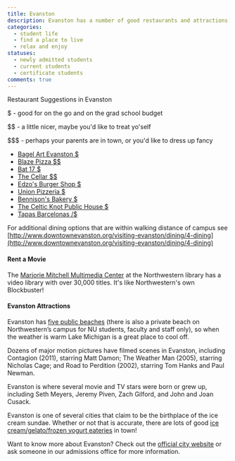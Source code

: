 ```yaml
---
title: Evanston
description: Evanston has a number of good restaurants and attractions. Check out these suggestions for places to go on a budget (or to get your parents to take you not on a budget), and other useful suggestions about making the most of living in Evanston.
categories: 
  - student life
  - find a place to live
  - relax and enjoy
statuses:
  - newly admitted students
  - current students
  - certificate students
comments: true
---
```


Restaurant Suggestions in Evanston

$ - good for on the go and on the grad school budget

$$ - a little nicer, maybe you'd like to treat yo'self

$$$ - perhaps your parents are in town, or you'd like to dress up fancy

*   [Bagel Art Evanston $](http://www.bagelartevanston.com/)
*   [Blaze Pizza $$](http://www.blazepizza.com/locations/evanston/)
*   [Bat 17 $](http://www.bat17evanston.com/)
*   [The Cellar $$](http://www.thecellarevanston.com/)
*   [Edzo's Burger Shop $](http://edzos.com/)
*   [Union Pizzeria $](http://www.unionevanston.com/)
*   [Bennison's Bakery $](http://www.bennisonscakes.com/)
*   [The Celtic Knot Public House $](http://celticknotpub.com/)
*   [Tapas Barcelonas $/$$](http://www.tapasbarcelona.com/Home.aspx)

For additional dining options that are within walking distance of campus see [http://www.downtownevanston.org/visiting-evanston/dining/4-dining](http://www.downtownevanston.org/visiting-evanston/dining/4-dining)

#### Rent a Movie

The [Marjorie Mitchell Multimedia Center](http://www.library.northwestern.edu/libraries-collections/evanston-campus/mitchell-multimedia-center) at the Northwestern library has a video library with over 30,000 titles. It's like Northwestern's own Blockbuster!

#### Evanston Attractions

Evanston has [five public beaches](http://www.cityofevanston.org/parks-recreation/lakefront-beaches/) (there is also a private beach on Northwestern’s campus for NU students, faculty and staff only), so when the weather is warm Lake Michigan is a great place to cool off.

Dozens of major motion pictures have filmed scenes in Evanston, including Contagion (2011), starring Matt Damon; The Weather Man (2005), starring Nicholas Cage; and Road to Perdition (2002), starring Tom Hanks and Paul Newman.

Evanston is where several movie and TV stars were born or grew up, including Seth Meyers, Jeremy Piven, Zach Gilford, and John and Joan Cusack.

Evanston is one of several cities that claim to be the birthplace of the ice cream sundae. Whether or not that is accurate, there are lots of good [ice cream/gelato/frozen yogurt eateries](http://www.yelp.com/search?find_desc=Ice+cream&find_loc=Evanston%2C+IL&ns=1&ls=102a1a1cd725efa4#find_desc=Ice+cream+yogurt) in town!

Want to know more about Evanston? Check out the [official city website](http://nwujour.askadmissions.net/admin/Communications/ClickThru.aspx?qs=NeTLrEJF6JLMnaSm5e1rMENHceda%2b7dHS0%2fR7%2f4DNPQeKxrTe7bZsWwhAB5lGQLs) or ask someone in our admissions office for more information.